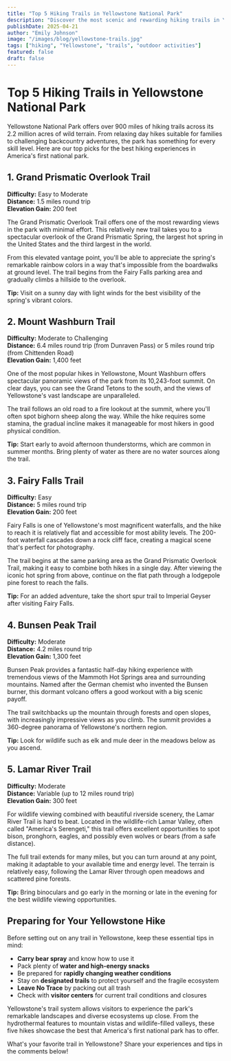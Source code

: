 ```yaml
---
title: "Top 5 Hiking Trails in Yellowstone National Park"
description: "Discover the most scenic and rewarding hiking trails in Yellowstone National Park, from easy walks to challenging backcountry adventures."
publishDate: 2025-04-21
author: "Emily Johnson"
image: "/images/blog/yellowstone-trails.jpg"
tags: ["hiking", "Yellowstone", "trails", "outdoor activities"]
featured: false
draft: false
---
```


# Top 5 Hiking Trails in Yellowstone National Park

Yellowstone National Park offers over 900 miles of hiking trails across its 2.2 million acres of wild terrain. From relaxing day hikes suitable for families to challenging backcountry adventures, the park has something for every skill level. Here are our top picks for the best hiking experiences in America's first national park.

## 1. Grand Prismatic Overlook Trail

**Difficulty:** Easy to Moderate  
**Distance:** 1.5 miles round trip  
**Elevation Gain:** 200 feet  

The Grand Prismatic Overlook Trail offers one of the most rewarding views in the park with minimal effort. This relatively new trail takes you to a spectacular overlook of the Grand Prismatic Spring, the largest hot spring in the United States and the third largest in the world.

From this elevated vantage point, you'll be able to appreciate the spring's remarkable rainbow colors in a way that's impossible from the boardwalks at ground level. The trail begins from the Fairy Falls parking area and gradually climbs a hillside to the overlook.

**Tip:** Visit on a sunny day with light winds for the best visibility of the spring's vibrant colors.

## 2. Mount Washburn Trail

**Difficulty:** Moderate to Challenging  
**Distance:** 6.4 miles round trip (from Dunraven Pass) or 5 miles round trip (from Chittenden Road)  
**Elevation Gain:** 1,400 feet  

One of the most popular hikes in Yellowstone, Mount Washburn offers spectacular panoramic views of the park from its 10,243-foot summit. On clear days, you can see the Grand Tetons to the south, and the views of Yellowstone's vast landscape are unparalleled.

The trail follows an old road to a fire lookout at the summit, where you'll often spot bighorn sheep along the way. While the hike requires some stamina, the gradual incline makes it manageable for most hikers in good physical condition.

**Tip:** Start early to avoid afternoon thunderstorms, which are common in summer months. Bring plenty of water as there are no water sources along the trail.

## 3. Fairy Falls Trail

**Difficulty:** Easy  
**Distance:** 5 miles round trip  
**Elevation Gain:** 200 feet  

Fairy Falls is one of Yellowstone's most magnificent waterfalls, and the hike to reach it is relatively flat and accessible for most ability levels. The 200-foot waterfall cascades down a rock cliff face, creating a magical scene that's perfect for photography.

The trail begins at the same parking area as the Grand Prismatic Overlook Trail, making it easy to combine both hikes in a single day. After viewing the iconic hot spring from above, continue on the flat path through a lodgepole pine forest to reach the falls.

**Tip:** For an added adventure, take the short spur trail to Imperial Geyser after visiting Fairy Falls.

## 4. Bunsen Peak Trail

**Difficulty:** Moderate  
**Distance:** 4.2 miles round trip  
**Elevation Gain:** 1,300 feet  

Bunsen Peak provides a fantastic half-day hiking experience with tremendous views of the Mammoth Hot Springs area and surrounding mountains. Named after the German chemist who invented the Bunsen burner, this dormant volcano offers a good workout with a big scenic payoff.

The trail switchbacks up the mountain through forests and open slopes, with increasingly impressive views as you climb. The summit provides a 360-degree panorama of Yellowstone's northern region.

**Tip:** Look for wildlife such as elk and mule deer in the meadows below as you ascend.

## 5. Lamar River Trail

**Difficulty:** Moderate  
**Distance:** Variable (up to 12 miles round trip)  
**Elevation Gain:** 300 feet  

For wildlife viewing combined with beautiful riverside scenery, the Lamar River Trail is hard to beat. Located in the wildlife-rich Lamar Valley, often called "America's Serengeti," this trail offers excellent opportunities to spot bison, pronghorn, eagles, and possibly even wolves or bears (from a safe distance).

The full trail extends for many miles, but you can turn around at any point, making it adaptable to your available time and energy level. The terrain is relatively easy, following the Lamar River through open meadows and scattered pine forests.

**Tip:** Bring binoculars and go early in the morning or late in the evening for the best wildlife viewing opportunities.

## Preparing for Your Yellowstone Hike

Before setting out on any trail in Yellowstone, keep these essential tips in mind:

- **Carry bear spray** and know how to use it
- Pack plenty of **water and high-energy snacks**
- Be prepared for **rapidly changing weather conditions**
- Stay on **designated trails** to protect yourself and the fragile ecosystem
- **Leave No Trace** by packing out all trash
- Check with **visitor centers** for current trail conditions and closures

Yellowstone's trail system allows visitors to experience the park's remarkable landscapes and diverse ecosystems up close. From the hydrothermal features to mountain vistas and wildlife-filled valleys, these five hikes showcase the best that America's first national park has to offer.

What's your favorite trail in Yellowstone? Share your experiences and tips in the comments below! 